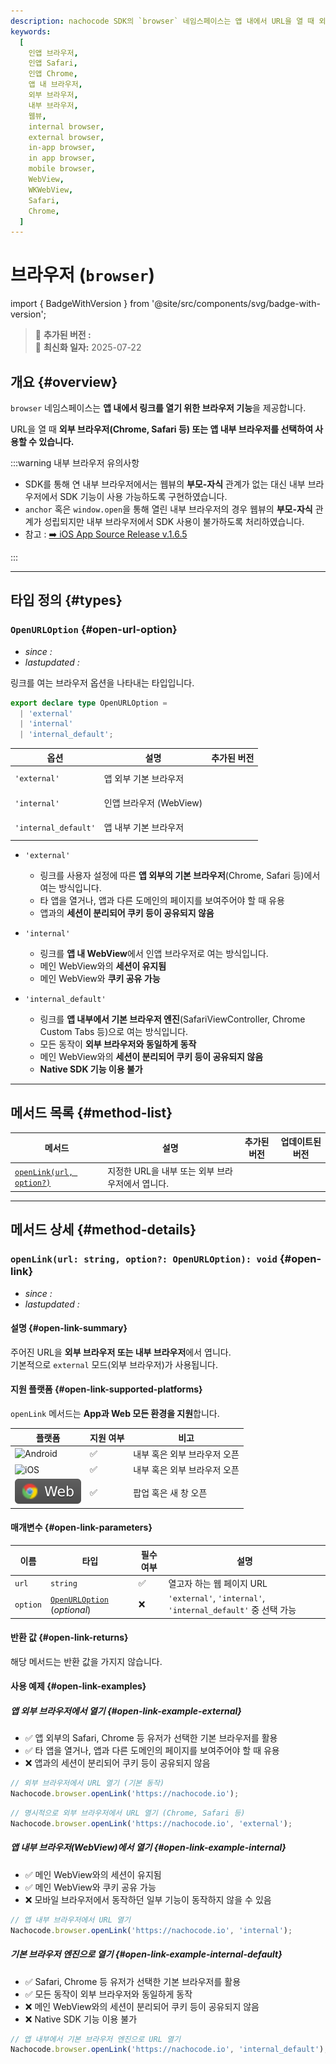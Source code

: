 ```yaml
---
description: nachocode SDK의 `browser` 네임스페이스는 앱 내에서 URL을 열 때 외부 또는 내부 브라우저를 선택하여 열 수 있는 기능을 제공합니다.
keywords:
  [
    인앱 브라우저,
    인앱 Safari,
    인앱 Chrome,
    앱 내 브라우저,
    외부 브라우저,
    내부 브라우저,
    웹뷰,
    internal browser,
    external browser,
    in-app browser,
    in app browser,
    mobile browser,
    WebView,
    WKWebView,
    Safari,
    Chrome,
  ]
---
```


# 브라우저 (`browser`)

import { BadgeWithVersion } from '@site/src/components/svg/badge-with-version';

> 🚀 **추가된 버전 :** <BadgeWithVersion type="SDK" version="v1.0.3" link="/docs/releases/v1/sdk/release-v-1-0-3" /> <BadgeWithVersion type="Android" version="v1.1.0" link="/docs/releases/v1/app-source/android/release-v-1-1-0" /> <BadgeWithVersion type="iOS" version="v1.1.0" link="/docs/releases/v1/app-source/ios/release-v-1-1-0" />  
> 🔔 **최신화 일자:** 2025-07-22

## **개요** {#overview}

`browser` 네임스페이스는 **앱 내에서 링크를 열기 위한 브라우저 기능**을 제공합니다.

URL을 열 때 **외부 브라우저(Chrome, Safari 등) 또는 앱 내부 브라우저를 선택하여 사용할 수 있습니다.**

:::warning 내부 브라우저 유의사항

- SDK를 통해 연 내부 브라우저에서는 웹뷰의 **부모-자식** 관계가 없는 대신 내부 브라우저에서 SDK 기능이 사용 가능하도록 구현하였습니다.
- `anchor` 혹은 `window.open`을 통해 열린 내부 브라우저의 경우 웹뷰의 **부모-자식** 관계가 성립되지만 내부 브라우저에서 SDK 사용이 불가하도록 처리하였습니다.
- 참고 : [➡️ iOS App Source Release v.1.6.5](/docs/releases/v1/app-source/ios/release-v-1-6-5)

:::

---

## **타입 정의** {#types}

### **`OpenURLOption`** {#open-url-option}

- _since :_ <BadgeWithVersion type="SDK" version="v1.0.3" link="/docs/releases/v1/sdk/release-v-1-0-3" />
- _lastupdated :_ <BadgeWithVersion type="SDK" version="v1.6.3" link="/docs/releases/v1/sdk/release-v-1-6-3" />

링크를 여는 브라우저 옵션을 나타내는 타입입니다.

```typescript
export declare type OpenURLOption =
  | 'external'
  | 'internal'
  | 'internal_default';
```

| 옵션                 | 설명                    | 추가된 버전                                                                                                                                                                                                                                                                                                                           |
| -------------------- | ----------------------- | ------------------------------------------------------------------------------------------------------------------------------------------------------------------------------------------------------------------------------------------------------------------------------------------------------------------------------------- |
| `'external'`         | 앱 외부 기본 브라우저   | <BadgeWithVersion type="SDK" version="v1.0.3" link="/docs/releases/v1/sdk/release-v-1-0-3" /> <br/><BadgeWithVersion type="Android" version="v1.1.0" link="/docs/releases/v1/app-source/android/release-v-1-1-0" /> <br/><BadgeWithVersion type="iOS" version="v1.1.0" link="/docs/releases/v1/app-source/ios/release-v-1-1-0" />     |
| `'internal'`         | 인앱 브라우저 (WebView) | <BadgeWithVersion type="SDK" version="v1.0.3" link="/docs/releases/v1/sdk/release-v-1-0-3" /> <br/><BadgeWithVersion type="Android" version="v1.1.0" link="/docs/releases/v1/app-source/android/release-v-1-1-0" /> <br/><BadgeWithVersion type="iOS" version="v1.1.0" link="/docs/releases/v1/app-source/ios/release-v-1-1-0" />     |
| `'internal_default'` | 앱 내부 기본 브라우저   | <BadgeWithVersion type="SDK" version="v1.6.3" link="/docs/releases/v1/sdk/release-v-1-6-3" /> <br/> <BadgeWithVersion type="Android" version="v1.6.9" link="/docs/releases/v1/app-source/android/release-v-1-6-9" /> <br/> <BadgeWithVersion type="iOS" version="v1.6.10" link="/docs/releases/v1/app-source/ios/release-v-1-6-10" /> |

- `'external'`

  - 링크를 사용자 설정에 따른 **앱 외부의 기본 브라우저**(Chrome, Safari 등)에서 여는 방식입니다.
  - 타 앱을 열거나, 앱과 다른 도메인의 페이지를 보여주어야 할 때 유용
  - 앱과의 **세션이 분리되어 쿠키 등이 공유되지 않음**

- `'internal'`

  - 링크를 **앱 내 WebView**에서 인앱 브라우저로 여는 방식입니다.
  - 메인 WebView와의 **세션이 유지됨**
  - 메인 WebView와 **쿠키 공유 가능**

- `'internal_default'`

  - 링크를 **앱 내부에서 기본 브라우저 엔진**(SafariViewController, Chrome Custom Tabs 등)으로 여는 방식입니다.
  - 모든 동작이 **외부 브라우저와 동일하게 동작**
  - 메인 WebView와의 **세션이 분리되어 쿠키 등이 공유되지 않음**
  - **Native SDK 기능 이용 불가**

---

## **메서드 목록** {#method-list}

| 메서드                                 | 설명                                             | 추가된 버전                                                                                   | 업데이트된 버전                                                                               |
| -------------------------------------- | ------------------------------------------------ | --------------------------------------------------------------------------------------------- | --------------------------------------------------------------------------------------------- |
| [`openLink(url, option?)`](#open-link) | 지정한 URL을 내부 또는 외부 브라우저에서 엽니다. | <BadgeWithVersion type="SDK" version="v1.0.3" link="/docs/releases/v1/sdk/release-v-1-0-3" /> | <BadgeWithVersion type="SDK" version="v1.6.3" link="/docs/releases/v1/sdk/release-v-1-6-3" /> |

---

## **메서드 상세** {#method-details}

### **`openLink(url: string, option?: OpenURLOption): void`** {#open-link}

- _since :_ <BadgeWithVersion type="SDK" version="v1.0.3" link="/docs/releases/v1/sdk/release-v-1-0-3" />
- _lastupdated :_ <BadgeWithVersion type="SDK" version="v1.6.3" link="/docs/releases/v1/sdk/release-v-1-6-3" />

#### 설명 {#open-link-summary}

주어진 URL을 **외부 브라우저 또는 내부 브라우저**에서 엽니다.  
기본적으로 `external` 모드(외부 브라우저)가 사용됩니다.

#### 지원 플랫폼 {#open-link-supported-platforms}

`openLink` 메서드는 **App과 Web 모든 환경을 지원**합니다.

| 플랫폼                                                             | 지원 여부 | 비고                         |
| ------------------------------------------------------------------ | --------- | ---------------------------- |
| ![Android](https://img.shields.io/badge/Android-gray?logo=android) | ✅        | 내부 혹은 외부 브라우저 오픈 |
| ![iOS](https://img.shields.io/badge/iOS-gray?logo=apple)           | ✅        | 내부 혹은 외부 브라우저 오픈 |
| ![Web](/img/docs/chrome-badge.svg)                                 | ✅        | 팝업 혹은 새 창 오픈         |

#### 매개변수 {#open-link-parameters}

| 이름     | 타입                                             | 필수 여부 | 설명                                                          |
| -------- | ------------------------------------------------ | --------- | ------------------------------------------------------------- |
| `url`    | `string`                                         | ✅        | 열고자 하는 웹 페이지 URL                                     |
| `option` | [`OpenURLOption`](#open-url-option) (_optional_) | ❌        | `'external'`, `'internal'`, `'internal_default'` 중 선택 가능 |

#### 반환 값 {#open-link-returns}

해당 메서드는 반환 값을 가지지 않습니다.

#### 사용 예제 {#open-link-examples}

##### 앱 외부 브라우저에서 열기 {#open-link-example-external}

- ✅ 앱 외부의 Safari, Chrome 등 유저가 선택한 기본 브라우저를 활용
- ✅ 타 앱을 열거나, 앱과 다른 도메인의 페이지를 보여주어야 할 때 유용
- ❌ 앱과의 세션이 분리되어 쿠키 등이 공유되지 않음

```javascript
// 외부 브라우저에서 URL 열기 (기본 동작)
Nachocode.browser.openLink('https://nachocode.io');
```

```javascript
// 명시적으로 외부 브라우저에서 URL 열기 (Chrome, Safari 등)
Nachocode.browser.openLink('https://nachocode.io', 'external');
```

##### 앱 내부 브라우저(WebView)에서 열기 {#open-link-example-internal}

- ✅ 메인 WebView와의 세션이 유지됨
- ✅ 메인 WebView와 쿠키 공유 가능
- ❌ 모바일 브라우저에서 동작하던 일부 기능이 동작하지 않을 수 있음

```javascript
// 앱 내부 브라우저에서 URL 열기
Nachocode.browser.openLink('https://nachocode.io', 'internal');
```

##### 기본 브라우저 엔진으로 열기 {#open-link-example-internal-default}

- ✅ Safari, Chrome 등 유저가 선택한 기본 브라우저를 활용
- ✅ 모든 동작이 외부 브라우저와 동일하게 동작
- ❌ 메인 WebView와의 세션이 분리되어 쿠키 등이 공유되지 않음
- ❌ Native SDK 기능 이용 불가

```javascript
// 앱 내부에서 기본 브라우저 엔진으로 URL 열기
Nachocode.browser.openLink('https://nachocode.io', 'internal_default');
```
